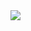 <a href="https://portal.azure.com/#create/Microsoft.Template/uri/https%3A%2F%2Fraw.githubusercontent.com%2Framkishortak%2FAzure_ARM%2Fmaster%2Fazuredeploy.json" target="_blank">
    <img src="http://azuredeploy.net/deploybutton.png"/>
</a>
